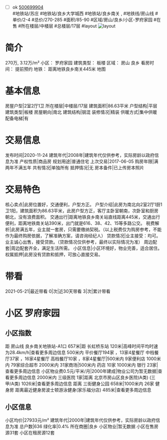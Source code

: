 - [ ] ok [500699904](https://bj.5i5j.com/ershoufang/500699904.html)  
 #地铁站/苏庄 #地铁站/良乡大学城西 #地铁站/良乡南关 ,  #地铁线/房山线
#单价/2-4 #总价/270-285 #面积/85-90   #区域/房山/良乡/小区-罗府家园 #在售 #所在楼层/中楼层 #总楼层/17层 #layout 
![layout](http://image2.5i5j.com//group4/M00/01/24/CgqJJl7pjdyADc9-AACAlMLQnBk572.jpg_P5.jpg) 
# 简介 
 270万,  3.12万/m² 
小区： 罗府家园
建筑类型： 板楼
区域： 房山 良乡
看房时间： 提前预约
地铁： 距离地铁良乡南关445米 地图
# 基本信息 
 房屋户型|2室2厅1卫
所在楼层|中楼层/17层
建筑面积|86.63平米
户型结构|平层
建筑类型|板楼
房屋朝向|南北
建筑结构|钢混
装修情况|精装
供暖方式|集中供暖
配备电梯|有
# 交易信息 
 发布时间|2020-11-24
建筑年代|2008年|建筑年代仅供参考，实际房龄以政府信息为准
产权性质|商品房
规划用途|普通住宅
上次交易|2017-06-05
购房年限|满两年不满五年
共有情况|单独所有
抵押情况|无
房本备件|已上传房本照片
# 交易特色 
 核心卖点|此房位置好，交通便利，户型方正。
户型介绍|此房为南北向2室2厅1厨1卫1阳，建筑面积为86.63平米，此房户型方正，客厅主卧室朝南，次卧室和厨房朝北，没有浪费面积。
交通出行|距离地铁良乡南关站直线距离445米，交通出行便利，距离地铁南关站390米，出门就是616、38、42、15等多路公交。
税费解析|此房满五年，业主就一套房，只需要缴纳契税。（以上税费仅为购房参考，不能作为最终购房依据，了解准确方案，请咨询经纪人）
贷款情况|业主接受：均可。业主诚心出售，接受贷款。（贷款情况仅供参考，最终以实际情况为准）
周边配套|周边配套齐全，满足生活所需。
小区信息|小区环境好，物业完善，适合居住。
权属抵押|此房没有贷款和抵押，可放心直接交易。
# 带看 
 2021-05-21|最近带看	 0|次|近30天带看	 3|次|累计带看
# 小区 罗府家园
## 小区指数 
 距 房山线 良乡南关地铁站-A1口 657米|距 长虹桥东站 120米|高峰时间平均时速为28.4km/h|查看更多周边信息
500米内 平价餐厅194家 ，13家4星餐厅
中档餐厅37家 ，16家4星餐厅
高档餐厅10家 ，8家4星餐厅|500米内 9家便利店
1000米内 79家综合超市
2000米内 31家商场|500米内 药店 10家
1000米内 银行 23家|查看更多周边信息
小区物业费0.5元/平米/月|2000年建成|物业公司为暂无数据|查看更多周边信息
2000米内 三级医院 1家|距离 北京市房山区良乡医院(A类) (三甲/A类) 1026米|查看更多周边信息
距离 三街健身公园 658米|1000米内 26家 健身房
距离最近健身房波士顿游泳健身(家乐福分店) 485米|查看更多周边信息
## 小区信息 
 小区均价|27933元/m²
建筑年代|2000年|建筑年代仅供参考，实际房龄以政府信息为准
总户数|636
绿化率|0.4%
所在商圈|良乡
小区物业|暂无数据
小区在售房源31套
小区在租房源12套
